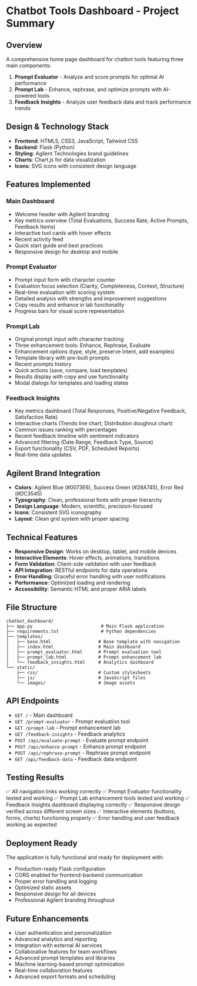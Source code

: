 # Chatbot Tools Dashboard - Project Summary

## Overview
A comprehensive home page dashboard for chatbot tools featuring three main components:
1. **Prompt Evaluator** - Analyze and score prompts for optimal AI performance
2. **Prompt Lab** - Enhance, rephrase, and optimize prompts with AI-powered tools
3. **Feedback Insights** - Analyze user feedback data and track performance trends

## Design & Technology Stack
- **Frontend**: HTML5, CSS3, JavaScript, Tailwind CSS
- **Backend**: Flask (Python)
- **Styling**: Agilent Technologies brand guidelines
- **Charts**: Chart.js for data visualization
- **Icons**: SVG icons with consistent design language

## Features Implemented

### Main Dashboard
- Welcome header with Agilent branding
- Key metrics overview (Total Evaluations, Success Rate, Active Prompts, Feedback Items)
- Interactive tool cards with hover effects
- Recent activity feed
- Quick start guide and best practices
- Responsive design for desktop and mobile

### Prompt Evaluator
- Prompt input form with character counter
- Evaluation focus selection (Clarity, Completeness, Context, Structure)
- Real-time evaluation with scoring system
- Detailed analysis with strengths and improvement suggestions
- Copy results and enhance in lab functionality
- Progress bars for visual score representation

### Prompt Lab
- Original prompt input with character tracking
- Three enhancement tools: Enhance, Rephrase, Evaluate
- Enhancement options (type, style, preserve intent, add examples)
- Template library with pre-built prompts
- Recent prompts history
- Quick actions (save, compare, load templates)
- Results display with copy and use functionality
- Modal dialogs for templates and loading states

### Feedback Insights
- Key metrics dashboard (Total Responses, Positive/Negative Feedback, Satisfaction Rate)
- Interactive charts (Trends line chart, Distribution doughnut chart)
- Common issues ranking with percentages
- Recent feedback timeline with sentiment indicators
- Advanced filtering (Date Range, Feedback Type, Source)
- Export functionality (CSV, PDF, Scheduled Reports)
- Real-time data updates

## Agilent Brand Integration
- **Colors**: Agilent Blue (#0073E6), Success Green (#28A745), Error Red (#DC3545)
- **Typography**: Clean, professional fonts with proper hierarchy
- **Design Language**: Modern, scientific, precision-focused
- **Icons**: Consistent SVG iconography
- **Layout**: Clean grid system with proper spacing

## Technical Features
- **Responsive Design**: Works on desktop, tablet, and mobile devices
- **Interactive Elements**: Hover effects, animations, transitions
- **Form Validation**: Client-side validation with user feedback
- **API Integration**: RESTful endpoints for data operations
- **Error Handling**: Graceful error handling with user notifications
- **Performance**: Optimized loading and rendering
- **Accessibility**: Semantic HTML and proper ARIA labels

## File Structure
```
chatbot_dashboard/
├── app.py                          # Main Flask application
├── requirements.txt                # Python dependencies
├── templates/
│   ├── base.html                  # Base template with navigation
│   ├── index.html                 # Main dashboard
│   ├── prompt_evaluator.html      # Prompt evaluation tool
│   ├── prompt_lab.html            # Prompt enhancement lab
│   └── feedback_insights.html     # Analytics dashboard
└── static/
    ├── css/                       # Custom stylesheets
    ├── js/                        # JavaScript files
    └── images/                    # Image assets
```

## API Endpoints
- `GET /` - Main dashboard
- `GET /prompt-evaluator` - Prompt evaluation tool
- `GET /prompt-lab` - Prompt enhancement lab
- `GET /feedback-insights` - Feedback analytics
- `POST /api/evaluate-prompt` - Evaluate prompt endpoint
- `POST /api/enhance-prompt` - Enhance prompt endpoint
- `POST /api/rephrase-prompt` - Rephrase prompt endpoint
- `GET /api/feedback-data` - Feedback data endpoint

## Testing Results
✅ All navigation links working correctly
✅ Prompt Evaluator functionality tested and working
✅ Prompt Lab enhancement tools tested and working
✅ Feedback Insights dashboard displaying correctly
✅ Responsive design verified across different screen sizes
✅ Interactive elements (buttons, forms, charts) functioning properly
✅ Error handling and user feedback working as expected

## Deployment Ready
The application is fully functional and ready for deployment with:
- Production-ready Flask configuration
- CORS enabled for frontend-backend communication
- Proper error handling and logging
- Optimized static assets
- Responsive design for all devices
- Professional Agilent branding throughout

## Future Enhancements
- User authentication and personalization
- Advanced analytics and reporting
- Integration with external AI services
- Collaborative features for team workflows
- Advanced prompt templates and libraries
- Machine learning-based prompt optimization
- Real-time collaboration features
- Advanced export formats and scheduling

